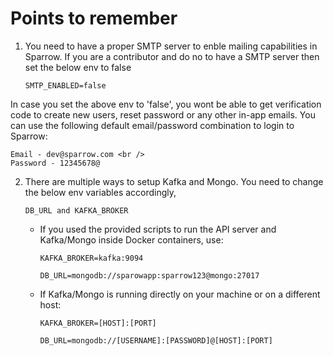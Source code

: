 # Points to remember

1. You need to have a proper SMTP server to enble mailing capabilities in Sparrow. If you are a contributor and do no to have a SMTP server then set the below env to false

   `SMTP_ENABLED=false`

In case you set the above env to 'false', you wont be able to get verification code to create new users, reset password or any other in-app emails. You can use the following default email/password combination to login to Sparrow:

    Email - dev@sparrow.com <br />
    Password - 12345678@

2. There are multiple ways to setup Kafka and Mongo. You need to change the below env variables accordingly,

   `DB_URL and KAFKA_BROKER`

   - If you used the provided scripts to run the API server and Kafka/Mongo inside Docker containers, use:

     `KAFKA_BROKER=kafka:9094`

     `DB_URL=mongodb://sparowapp:sparrow123@mongo:27017`

   - If Kafka/Mongo is running directly on your machine or on a different host:

     `KAFKA_BROKER=[HOST]:[PORT]`

     `DB_URL=mongodb://[USERNAME]:[PASSWORD]@[HOST]:[PORT]`
